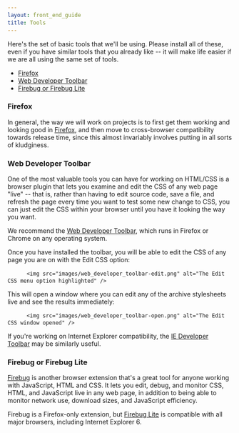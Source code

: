 ```yaml
---
layout: front_end_guide
title: Tools
---
```

Here's the set of basic tools that we'll be using. Please install all of these, even if you have similar tools that you already like -- it will make life easier if we are all using the same set of tools.

* [Firefox](#firefox)
* [Web Developer Toolbar](#web-developer-toolbar)
* [Firebug or Firebug Lite](#firebug-or-firebug-lite)

<h3 id="firefox">Firefox</h3>

In general, the way we will work on projects is to first get them working and looking good in [Firefox](http://www.mozilla.com/en-US/firefox), and then move to cross-browser compatibility towards release time, since this almost invariably involves putting in all sorts of kludginess. 

<h3 id="web-developer-toolbar">Web Developer Toolbar</h3>
        
One of the most valuable tools you can have for working on HTML/CSS is a browser plugin that lets you examine and edit the CSS of any web page "live" -- that is, rather than having to edit source code, save a file, and refresh the page every time you want to test some new change to CSS, you can just edit the CSS within your browser until you have it looking the way you want.
        
We recommend the [Web Developer Toolbar](http://chrispederick.com/work/web-developer/), which runs in Firefox or Chrome on any operating system. 

Once you have installed the toolbar, you will be able to edit the CSS of any page you are on with the Edit CSS option:
          
          <img src="images/web_developer_toolbar-edit.png" alt="The Edit CSS menu option highlighted" />
        
This will open a window where you can edit any of the archive stylesheets live and see the results immediately:
          
          <img src="images/web_developer_toolbar-open.png" alt="The Edit CSS window opened" />

If you're working on Internet Explorer compatibility, the [IE Developer Toolbar](http://www.microsoft.com/download/en/details.aspx?id=18359) may be similarly useful.
        
<h3 id="firebug-or-firebug-lite">Firebug or Firebug Lite</h3>
        
[Firebug](http://getfirebug.com) is another browser extension that's a great tool for anyone working with JavaScript, HTML and CSS. It lets you edit, debug, and monitor CSS, HTML, and JavaScript live in any web page, in addition to being able to monitor network use, download sizes, and JavaScript efficiency.

Firebug is a Firefox-only extension, but [Firebug Lite](http://getfirebug.com/firebuglite) is compatible with all major browsers, including Internet Explorer 6.
